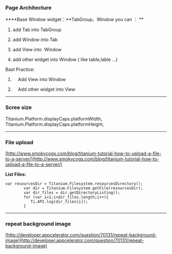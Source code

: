 <!---
markmeta_author: wongoo
markmeta_date: 2012-03-14 08:49:22
slug: titanium-programming-noteupdating
markmeta_title: '[updating] Titanium Programming Note'
wordpress_id: 235
markmeta_categories: Experience
markmeta_tags: ipad,Mobile,Titanium
-->

### Page Architecture


****Base Window widget：**TabGroup、Window
you can ：
**



	
  1. add Tab into TabGroup

	
  2. add Window into Tab

	
  3. add View into  Window

	
  4. add other widget into Window ( like table,lable ...)


Bast Practice:

	
  1.     Add View into Window

	
  2.     Add other widget into View





* * *





### Scree size


Titanium.Platform.displayCaps.platformWidth,
Titanium.Platform.displayCaps.platformHeight,





* * *





### File upload


[http://www.smokycogs.com/blog/titanium-tutorial-how-to-upload-a-file-to-a-server/](http://www.smokycogs.com/blog/titanium-tutorial-how-to-upload-a-file-to-a-server/)

**List Files:**

    var resourcesDir = Titanium.Filesystem.resourcesDirectory();
            var dir = Titanium.Filesystem.getFile(resourcesDir);
            var dir_files = dir.getDirectoryListing();
            for (var i=1;i<dir_files.length;i++){
               Ti.API.log(dir_files[i]);
            }




* * *





### repeat background image


[http://developer.appcelerator.com/question/70131/repeat-background-image](http://developer.appcelerator.com/question/70131/repeat-background-image)
